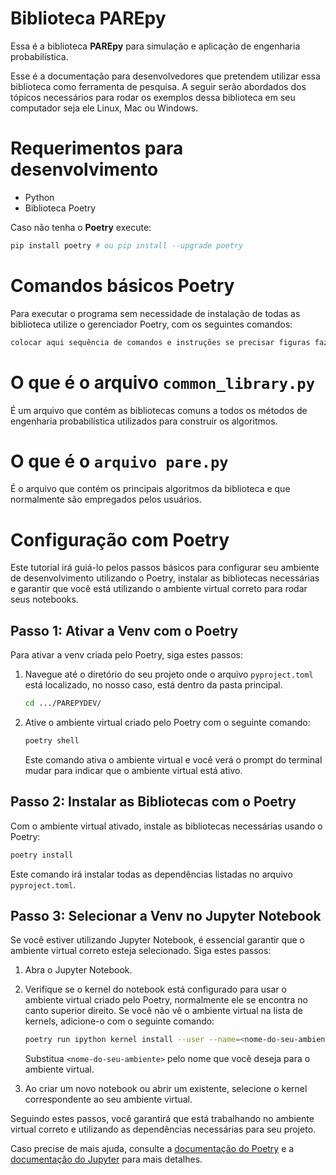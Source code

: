 # Biblioteca PAREpy

Essa é a biblioteca **PAREpy** para simulação e aplicação de engenharia probabilística. 
   
Esse é a documentação para desenvolvedores que pretendem utilizar essa biblioteca como ferramenta de pesquisa. A seguir serão abordados dos tópicos necessários para rodar os exemplos dessa biblioteca em seu computador seja ele Linux, Mac ou Windows.

# Requerimentos para desenvolvimento

- Python  
- Biblioteca Poetry

Caso não tenha o **Poetry** execute:

```python
pip install poetry # ou pip install --upgrade poetry 
```

# Comandos básicos Poetry

Para executar o programa sem necessidade de instalação de todas as biblioteca utilize o gerenciador Poetry, com os seguintes comandos:

```python
colocar aqui sequência de comandos e instruções se precisar figuras faz um gifezinho aqui para o pessoal ver vc mexendo
```

# O que é o arquivo ```common_library.py```

É um arquivo que contém as bibliotecas comuns a todos os métodos de engenharia probabilística utilizados para construir os algoritmos.

# O que é o ```arquivo pare.py```

É o arquivo que contém os principais algoritmos da biblioteca e que normalmente são empregados pelos usuários.


# Configuração com Poetry

Este tutorial irá guiá-lo pelos passos básicos para configurar seu ambiente de desenvolvimento utilizando o Poetry, instalar as bibliotecas necessárias e garantir que você está utilizando o ambiente virtual correto para rodar seus notebooks.

## Passo 1: Ativar a Venv com o Poetry

Para ativar a venv criada pelo Poetry, siga estes passos:

1. Navegue até o diretório do seu projeto onde o arquivo `pyproject.toml` está localizado, no nosso caso, está dentro da pasta principal.

   ```bash
   cd .../PAREPYDEV/
   ```

2. Ative o ambiente virtual criado pelo Poetry com o seguinte comando:

   ```bash
   poetry shell
   ```

   Este comando ativa o ambiente virtual e você verá o prompt do terminal mudar para indicar que o ambiente virtual está ativo.

## Passo 2: Instalar as Bibliotecas com o Poetry

Com o ambiente virtual ativado, instale as bibliotecas necessárias usando o Poetry:

```bash
poetry install
```

Este comando irá instalar todas as dependências listadas no arquivo `pyproject.toml`.

## Passo 3: Selecionar a Venv no Jupyter Notebook

Se você estiver utilizando Jupyter Notebook, é essencial garantir que o ambiente virtual correto esteja selecionado. Siga estes passos:

1. Abra o Jupyter Notebook.

2. Verifique se o kernel do notebook está configurado para usar o ambiente virtual criado pelo Poetry, normalmente ele se encontra no canto superior direito. Se você não vê o ambiente virtual na lista de kernels, adicione-o com o seguinte comando:

   ```bash
   poetry run ipython kernel install --user --name=<nome-do-seu-ambiente> --display-name "Python (venv)"
   ```

   Substitua `<nome-do-seu-ambiente>` pelo nome que você deseja para o ambiente virtual.

3. Ao criar um novo notebook ou abrir um existente, selecione o kernel correspondente ao seu ambiente virtual.

Seguindo estes passos, você garantirá que está trabalhando no ambiente virtual correto e utilizando as dependências necessárias para seu projeto.

Caso precise de mais ajuda, consulte a [documentação do Poetry](https://python-poetry.org/docs/) e a [documentação do Jupyter](https://jupyter.org/documentation) para mais detalhes.
